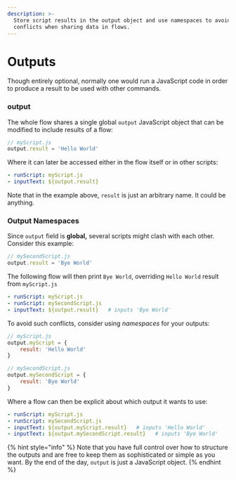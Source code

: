 ```yaml
---
description: >-
  Store script results in the output object and use namespaces to avoid
  conflicts when sharing data in flows.
---
```


# Outputs

Though entirely optional, normally one would run a JavaScript code in order to produce a result to be used with other commands.

### output

The whole flow shares a single global `output` JavaScript object that can be modified to include results of a flow:

```javascript
// myScript.js
output.result = 'Hello World'
```

Where it can later be accessed either in the flow itself or in other scripts:

```yaml
- runScript: myScript.js
- inputText: ${output.result}
```

Note that in the example above, `result` is just an arbitrary name. It could be anything.

### Output Namespaces

Since `output` field is **global,** several scripts might clash with each other. Consider this example:

```javascript
// mySecondScript.js
output.result = 'Bye World'
```

The following flow will then print `Bye World`, overriding `Hello World` result from `myScript.js`

```yaml
- runScript: myScript.js
- runScript: mySecondScript.js
- inputText: ${output.result}   # inputs 'Bye World'
```

To avoid such conflicts, consider using _namespaces_ for your outputs:

```javascript
// myScript.js
output.myScript = {
    result: 'Hello World'
}
```

```javascript
// mySecondScript.js
output.mySecondScript = {
    result: 'Bye World'
}
```

Where a flow can then be explicit about which output it wants to use:

```yaml
- runScript: myScript.js
- runScript: mySecondScript.js
- inputText: ${output.myScript.result}   # inputs 'Hello World'
- inputText: ${output.mySecondScript.result}   # inputs 'Bye World'
```

{% hint style="info" %}
Note that you have full control over how to structure the outputs and are free to keep them as sophisticated or simple as you want. By the end of the day, `output` is just a JavaScript object.
{% endhint %}

